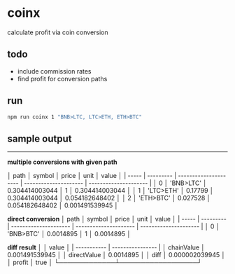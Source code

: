 # coinx
calculate profit via coin conversion 

## todo
- include commission rates
- find profit for conversion paths

## run
```bash
npm run coinx 1 "BNB>LTC, LTC>ETH, ETH>BTC"
```

## sample output
---

**multiple conversions with given path**

│ path  │  symbol   │ price                 │      unit             │     value             │
| ----- | --------- | --------------------- | --------------------- | --------------------- | 
│ 0     │ 'BNB>LTC' │ 0.304414003044        │ 1                     │ 0.304414003044        │
│ 1     │ 'LTC>ETH' │ 0.17799               │ 0.304414003044        │ 0.054182648402        │
│ 2     │ 'ETH>BTC' │ 0.027528              │ 0.054182648402        │ 0.001491539945        │


**direct conversion**
│ path  │  symbol   │ price                 │      unit             │     value             │
| ----- | --------- | --------------------- | --------------------- | --------------------- | 
│ 0     │ 'BNB>BTC' │ 0.0014895             │  1                    │ 0.0014895             │


**diff result**
│             │     value        │
| ----------- | ---------------- | 
│ chainValue  │ 0.001491539945   │
│ directValue │ 0.0014895        │
│    diff     │ 0.000002039945   │
│   profit    │ true             │
└─────────────┴──────────────────┘